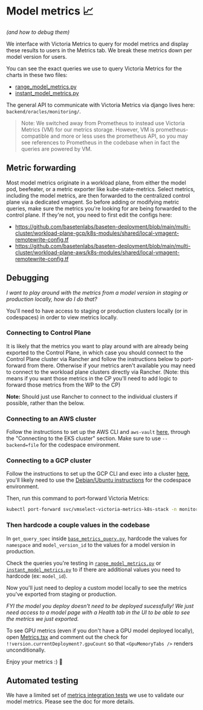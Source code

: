 # Model metrics 📈

_(and how to debug them)_

We interface with Victoria Metrics to query for model metrics and display these results to users in the Metrics tab. We break these metrics down per model version for users.

You can see the exact queries we use to query Victoria Metrics for the charts in these two files:

- [range_model_metrics.py](../../backend/oracles/schema/metrics/queries/range_model_metrics.py)
- [instant_model_metrics.py](../../backend/oracles/schema/metrics/queries/instant_model_metrics.py)

The general API to communicate with Victoria Metrics via django lives here: `backend/oracles/monitoring/`.

> Note: We switched away from Prometheus to instead use Victoria Metrics (VM) for our metrics storage. However, VM is prometheus-compatible and more or less uses the prometheus API, so you may see references to Prometheus in the codebase when in fact the queries are powered by VM.

## Metric forwarding

Most model metrics originate in a workload plane, from either the model pod, beefeater, or a metric exporter like kube-state-metrics. Select metrics, including the model metrics, are then forwarded to the centralized control plane via a dedicated vmagent. So before adding or modifying metric queries, make sure the metrics you're looking for are being forwarded to the control plane. If they're not, you need to first edit the configs here:

- https://github.com/basetenlabs/baseten-deployment/blob/main/multi-cluster/workload-plane-gcp/k8s-modules/shared/local-vmagent-remotewrite-config.tf
- https://github.com/basetenlabs/baseten-deployment/blob/main/multi-cluster/workload-plane-aws/k8s-modules/shared/local-vmagent-remotewrite-config.tf

## Debugging

_I want to play around with the metrics from a model version in staging or production locally, how do I do that?_

You'll need to have access to staging or production clusters locally (or in codespaces) in order to view metrics locally.

### Connecting to Control Plane
It is likely that the metrics you want to play around with are already being exported to the Control Plane, in which case you should connect to the Control Plane cluster via Rancher and follow the instructions below to port-forward from there. Otherwise if your metrics aren't available you may need to connect to the workload plane clusters directly via Rancher. (Note: this means if you want those metrics in the CP you'll need to add logic to forward those metrics from the WP to the CP)

**Note:** Should just use Rancher to connect to the individual clusters if possible, rather than the below.

### Connecting to an AWS cluster

Follow the instructions to set up the AWS CLI and `aws-vault` [here](../local-dev/AWS-&-Terraform-Setup.md), through the "Connecting to the EKS cluster" section. Make sure to use `--backend=file` for the codespace environment.

### Connecting to a GCP cluster

Follow the instructions to set up the GCP CLI and exec into a cluster [here](/docs/how-to/connect-to-gcp-clusters.md), you'll likely need to use the [Debian/Ubuntu instructions](https://cloud.google.com/sdk/docs/install#deb) for the codespace environment.

Then, run this command to port-forward Victoria Metrics:

```sh
kubectl port-forward svc/vmselect-victoria-metrics-k8s-stack -n monitoring 8481
```

### Then hardcode a couple values in the codebase

In `get_query_spec` inside [`base_metrics_query.py`](../../backend/oracles/schema/metrics/queries/base_metrics_query.py), hardcode the values for `namespace` and `model_version_id` to the values for a model version in production.

Check the queries you're testing in [`range_model_metrics.py`](../../backend/oracles/schema/metrics/queries/range_model_metrics.py) or [`instant_model_metrics.py`](../../backend/oracles/schema/metrics/queries/instant_model_metrics.py) to if there are additional values you need to hardcode (ex: `model_id`).

Now you'll just need to deploy a custom model locally to see the metrics you've exported from staging or production.

_FYI the model you deploy doesn't need to be deployed sucessfully! We just need access to a model page with a Health tab in the UI to be able to see the metrics we just exported._

To see GPU metrics (even if you don't have a GPU model deployed locally), open [Metrics.tsx](frontend/pages/Model/Metrics/Metrics.tsx) and comment out the check for `!!version.currentDeployment?.gpuCount` so that `<GpuMemoryTabs />` renders unconditionally.

Enjoy your metrics :) 🔮

## Automated testing

We have a limited set of [metrics integration tests](/docs/testing/metrics-integration-tests.md) we use to validate our model metrics. Please see the doc for more details.
